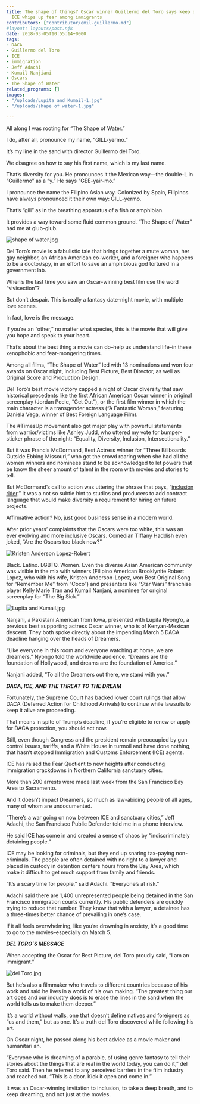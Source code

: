 ```yaml
---
title: The shape of things? Oscar winner Guillermo del Toro says keep dreaming, as
  ICE whips up fear among immigrants
contributors: ["contributor/emil-guillermo.md"]
#layout: layouts/post.njk
date: 2018-03-05T10:55:14+0000
tags:
- DACA
- Guillermo del Toro
- ICE
- immigration
- Jeff Adachi
- Kumail Nanjiani
- Oscars
- The Shape of Water
related_programs: []
images:
- "/uploads/Lupita and Kumail-1.jpg"
- "/uploads/shape of water-1.jpg"

---
```

All along I was rooting for “The Shape of Water.”

I do, after all, pronounce my name, “GILL-yermo.”

It’s my line in the sand with director Guillermo del Toro.

We disagree on how to say his first name, which is my last name.

That’s diversity for you. He pronounces it the Mexican way—the double-L in
“Guillermo” as a “y.” He says “GEE-yair-mo.”

I pronounce the name the Filipino Asian way. Colonized by Spain, Filipinos have
always pronounced it their own way: GILL-yermo.

That’s “gill” as in the breathing apparatus of a fish or amphibian.

It provides a way toward some fluid common ground.  “The Shape of Water” had me
at glub-glub.

![shape of water.jpg](/uploads/shape%20of%20water.jpg)

Del Toro’s movie is a fabulistic tale that brings together a mute woman, her gay
neighbor, an African American co-worker, and a foreigner who happens to be a
doctor/spy, in an effort to save an amphibious god tortured in a government lab.

When’s the last time you saw an Oscar-winning best film use the word
“vivisection”?

But don’t despair. This is really a fantasy date-night movie, with multiple love
scenes.

In fact, love is the message.

If you’re an “other,” no matter what species, this is the movie that will give
you hope and speak to your heart.

That’s about the best thing a movie can do–help us understand life–in these
xenophobic and fear-mongering times.

Among all films, “The Shape of Water” led with 13 nominations and won four
awards on Oscar night, including Best Picture, Best Director, as well as
Original Score and Production Design.

Del Toro’s best movie victory capped a night of Oscar diversity that saw
historical precedents  like the first African American Oscar winner in original
screenplay (Jordan Peele, “Get Out”), or the first film winner in which the main
character is a transgender actress (“A Fantastic Woman,” featuring Daniela Vega,
winner of Best Foreign Language Film).

The  #TimesUp movement also got major play with powerful statements from
warrior/victims like Ashley Judd, who uttered my vote for bumper-sticker phrase
of the night: “Equality, Diversity, Inclusion, Intersectionality.”

But it was Francis McDormand, Best Actress winner for “Three Billboards Outside
Ebbing Missouri,” who got the crowd roaring when she had all the women winners
and nominees stand to be acknowledged to let powers that be know the sheer
amount of talent in the room with movies and stories to tell.

But McDormand’s call to action was uttering the phrase that pays, “[inclusion
rider](https://bit.ly/2I4k7s9).” It was a not so subtle hint to studios and
producers to add contract language that would make diversity a requirement for
hiring on future projects.

Affirmative action? No, just good business sense in a modern world.

After prior years’ complaints that the Oscars were too white, this was an ever
evolving and more inclusive Oscars.  Comedian Tiffany Haddish even joked, “Are
the Oscars too black now?”

![Kristen Anderson Lopez-Robert](/uploads/Kristen%20Anderson%20Lopez-Robert%20Lopez.jpg)

Black. Latino. LGBTQ. Women. Even the diverse Asian American community was
visible in the mix with winners (Filipino American Brooklynite Robert Lopez, who
with his wife, Kristen Anderson-Lopez, won Best Original Song for “Remember Me”
from “Coco”) and presenters like “Star Wars” franchise player Kelly Marie Tran
and Kumail Nanjani, a nominee for original screenplay for “The Big Sick.”

![Lupita and Kumail.jpg](/uploads/Lupita%20and%20Kumail.jpg)

Nanjani, a Pakistani American from Iowa, presented with Lupita Nyong’o, a
previous best supporting actress Oscar winner, who is of Kenyan-Mexican descent.
They both spoke directly about the impending March 5 DACA deadline hanging over
the heads of Dreamers.

“Like everyone in this room and everyone watching at home, we are dreamers,”
Nyongo told the worldwide audience. “Dreams are the foundation of Hollywood, and
dreams are the foundation of America.”

Nanjani added, “To all the Dreamers out there, we stand with you.”

**_DACA, ICE, AND THE THREAT TO THE DREAM_**

Fortunately, the Supreme Court has backed lower court rulings that allow DACA
\(Deferred Action for Childhood Arrivals) to continue while lawsuits to keep it
alive are proceeding.

That means in spite of Trump’s deadline, if you’re eligible to renew or apply
for DACA protection, you should act now.

Still, even though Congress and the president remain preoccupied by gun control
issues, tariffs, and a White House in turmoil and have done nothing, that hasn’t
stopped Immigration and Customs Enforcement (ICE) agents.

ICE has raised the Fear Quotient to new heights after conducting immigration
crackdowns in  Northern California sanctuary cities.

More than 200 arrests were made last week from the San Francisco Bay Area to
Sacramento.

And it doesn’t impact Dreamers, so much as law-abiding people of all ages, many
of whom are undocumented.

“There’s a war going on now between ICE and sanctuary cities,” Jeff Adachi, the
San Francisco Public Defender told me in a phone interview.

He said ICE has come in and created a sense of chaos by “indiscriminately
detaining people.”

ICE may be looking for criminals, but they end up snaring tax-paying
non-criminals. The people are often detained with no right to a lawyer and
placed in custody in detention centers hours from the Bay Area, which make it
difficult to get much support from family and friends.

“It’s a scary time for people,” said Adachi. “Everyone’s at risk.”

Adachi said there are 1,400 unrepresented people being detained in the San
Francisco immigration courts currently. His public defenders are quickly trying
to reduce that number.  They know that with a lawyer, a detainee has a
three-times better chance of prevailing in one’s case.

If it all feels overwhelming, like you’re drowning in anxiety, it’s a good time
to go to the movies–especially on March 5.

**_DEL TORO’S MESSAGE_**

When accepting the Oscar for Best Picture, del Toro proudly said, “I am an
immigrant.”

![del Toro.jpg](/uploads/del%20Toro.jpg)

But he’s also a filmmaker who travels to different countries because of his work
and said he lives in a world of his own making. “The greatest thing our art does
and our industry does is to erase the lines in the sand when the world tells us
to make them deeper.”

It’s a world without walls, one that doesn’t define natives and foreigners as
“us and them,” but as one. It’s a truth del Toro discovered while following his
art.

On Oscar night, he passed along his best advice as a movie maker and humanitari
an.

“Everyone who is dreaming of a parable, of using genre fantasy to tell their
stories about the things that are real in the world today, you can do it,” del
Toro said. Then he referred to any perceived barriers in the film industry and
reached out. “This is a door. Kick it open and come in.”

It was an Oscar-winning invitation to inclusion, to take a deep breath, and to
keep dreaming, and not just at the movies.